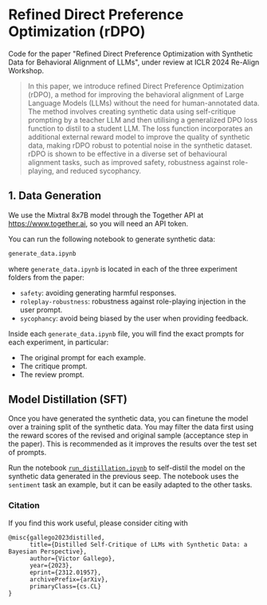 # Refined Direct Preference Optimization (rDPO)

Code for the paper "Refined Direct Preference Optimization with Synthetic Data for Behavioral Alignment of LLMs", under review at ICLR 2024 Re-Align Workshop.

> In this paper, we introduce refined Direct Preference Optimization
(rDPO), a method for improving the behavioral alignment of Large Language
Models (LLMs) without the need for human-annotated data. The method involves
creating synthetic data using self-critique prompting by a teacher LLM and then
utilising a generalized DPO loss function to distil to a student LLM. The loss
function incorporates an additional external reward model to improve the
quality of synthetic data, making rDPO robust to potential noise in the
synthetic dataset. rDPO is shown to be effective in a diverse set of
behavioural alignment tasks, such as improved safety, robustness against
role-playing, and reduced sycophancy.

## 1. Data Generation

We use the Mixtral 8x7B model through the Together API at https://www.together.ai, so you will need an API token.

You can run the following notebook to generate synthetic data:

```bash
generate_data.ipynb
```

where `generate_data.ipynb` is located in each of the three experiment folders from the paper:

* `safety`: avoiding generating harmful responses.
* `roleplay-robustness`: robustness against role-playing injection in the user prompt.
* `sycophancy`: avoid being biased by the user when providing feedback.


Inside each `generate_data.ipynb` file, you will find the exact prompts for each experiment, in particular:

* The original prompt for each example.
* The critique prompt.
* The review prompt.


## Model Distillation (SFT)

Once you have generated the synthetic data, you can finetune the model over a training split of the synthetic data. You may filter the data first using the reward scores of the revised and original sample (acceptance step in the paper). This is recommended as it improves the results over the test set of prompts.

Run the notebook [`run_distillation.ipynb`](run_distillation.ipynb) to self-distil the model on the synthetic data generated in the previous seep. The notebook uses the `sentiment` task an example, but it can be easily adapted to the other tasks.

### Citation

If you find this work useful, please consider citing with

```
@misc{gallego2023distilled,
      title={Distilled Self-Critique of LLMs with Synthetic Data: a Bayesian Perspective}, 
      author={Victor Gallego},
      year={2023},
      eprint={2312.01957},
      archivePrefix={arXiv},
      primaryClass={cs.CL}
}
```
